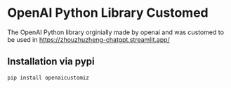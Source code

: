 # OpenAI Python Library Customed

The OpenAI Python library orginially made by openai and was customed to be used in https://zhouzhuzheng-chatgpt.streamlit.app/

## Installation via pypi


```sh
pip install openaicustomiz
```
